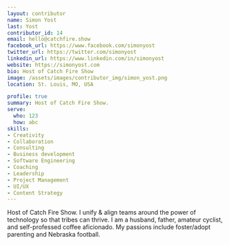 ```yaml
---
layout: contributor
name: Simon Yost
last: Yost
contributor_id: 14
email: hello@catchfire.show
facebook_url: https://www.facebook.com/simonyost
twitter_url: https://twitter.com/simonyost
linkedin_url: https://www.linkedin.com/in/simonyost
website: https://simonyost.com
bio: Host of Catch Fire Show
image: /assets/images/contributor_img/simon_yost.png
location: St. Louis, MO, USA

profile: true
summary: Host of Catch Fire Show.
serve:
  who: 123
  how: abc
skills:
- Creativity
- Collaboration
- Consulting
- Business development
- Software Engineering
- Coaching
- Leadership 
- Project Management
- UI/UX
- Content Strategy
---
```


Host of Catch Fire Show. I unify & align teams around the power of technology so that tribes can thrive. I am a husband, father, amateur cyclist, and self-professed coffee aficionado. My passions include foster/adopt parenting and Nebraska football.